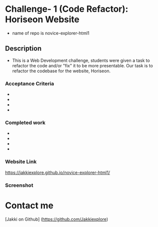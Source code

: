 # Challenge- 1 (Code Refactor): Horiseon Website 
  * name of  repo is novice-explorer-html1


 ## Description 
 
  * This is a Web Development challenge, students were given a task to refactor the code and/or "fix" it to be more presentable. Our task is to refactor the codebase for the website, Horiseon. 


 ### Acceptance Criteria

  * 
  * 
  * 
  * 



 ### Completed work

   * 
   * 
   * 
   * 

 ### Website Link
 https://jakkiexplore.github.io/novice-explorer-html1/




 ### Screenshot
 




 # Contact me
 [Jakki on Github] (https://github.com/Jakkiexplore) 
